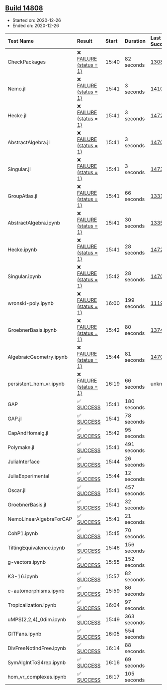 ## [Build 14808](https://oscarci.mathematik.uni-kl.de/job/oscar/14808/)

* Started on: 2020-12-26
* Ended on: 2020-12-26

| Test Name    | Result | Start | Duration | Last Success | First Failure |
|:-------------|:-------|:------|:---------|:-------------|:--------------|
| CheckPackages | ❌ [FAILURE (status = 1)](https://oscarci.mathematik.uni-kl.de/job/oscar/14808/artifact/logs/build-14808/CheckPackages.log) | 15:40 | 82 seconds | [13085](https://oscarci.mathematik.uni-kl.de/job/oscar/13085/) | [13086](https://oscarci.mathematik.uni-kl.de/job/oscar/13086/) |
| Nemo.jl | ❌ [FAILURE (status = 1)](https://oscarci.mathematik.uni-kl.de/job/oscar/14808/artifact/logs/build-14808/Nemo.jl.log) | 15:41 | 3 seconds | [14101](https://oscarci.mathematik.uni-kl.de/job/oscar/14101/) | [14102](https://oscarci.mathematik.uni-kl.de/job/oscar/14102/) |
| Hecke.jl | ❌ [FAILURE (status = 1)](https://oscarci.mathematik.uni-kl.de/job/oscar/14808/artifact/logs/build-14808/Hecke.jl.log) | 15:41 | 3 seconds | [14723](https://oscarci.mathematik.uni-kl.de/job/oscar/14723/) | [14724](https://oscarci.mathematik.uni-kl.de/job/oscar/14724/) |
| AbstractAlgebra.jl | ❌ [FAILURE (status = 1)](https://oscarci.mathematik.uni-kl.de/job/oscar/14808/artifact/logs/build-14808/AbstractAlgebra.jl.log) | 15:41 | 3 seconds | [14701](https://oscarci.mathematik.uni-kl.de/job/oscar/14701/) | [14702](https://oscarci.mathematik.uni-kl.de/job/oscar/14702/) |
| Singular.jl | ❌ [FAILURE (status = 1)](https://oscarci.mathematik.uni-kl.de/job/oscar/14808/artifact/logs/build-14808/Singular.jl.log) | 15:41 | 3 seconds | [14732](https://oscarci.mathematik.uni-kl.de/job/oscar/14732/) | [14733](https://oscarci.mathematik.uni-kl.de/job/oscar/14733/) |
| GroupAtlas.jl | ❌ [FAILURE (status = 1)](https://oscarci.mathematik.uni-kl.de/job/oscar/14808/artifact/logs/build-14808/GroupAtlas.jl.log) | 15:41 | 66 seconds | [13311](https://oscarci.mathematik.uni-kl.de/job/oscar/13311/) | [13312](https://oscarci.mathematik.uni-kl.de/job/oscar/13312/) |
| AbstractAlgebra.ipynb | ❌ [FAILURE (status = 1)](https://oscarci.mathematik.uni-kl.de/job/oscar/14808/artifact/logs/build-14808/AbstractAlgebra.ipynb.log) | 15:41 | 30 seconds | [13355](https://oscarci.mathematik.uni-kl.de/job/oscar/13355/) | [13356](https://oscarci.mathematik.uni-kl.de/job/oscar/13356/) |
| Hecke.ipynb | ❌ [FAILURE (status = 1)](https://oscarci.mathematik.uni-kl.de/job/oscar/14808/artifact/logs/build-14808/Hecke.ipynb.log) | 15:41 | 28 seconds | [14723](https://oscarci.mathematik.uni-kl.de/job/oscar/14723/) | [14724](https://oscarci.mathematik.uni-kl.de/job/oscar/14724/) |
| Singular.ipynb | ❌ [FAILURE (status = 1)](https://oscarci.mathematik.uni-kl.de/job/oscar/14808/artifact/logs/build-14808/Singular.ipynb.log) | 15:42 | 28 seconds | [14701](https://oscarci.mathematik.uni-kl.de/job/oscar/14701/) | [14702](https://oscarci.mathematik.uni-kl.de/job/oscar/14702/) |
| wronski-poly.ipynb | ❌ [FAILURE (status = 1)](https://oscarci.mathematik.uni-kl.de/job/oscar/14808/artifact/logs/build-14808/wronski-poly.ipynb.log) | 16:00 | 199 seconds | [11192](https://oscarci.mathematik.uni-kl.de/job/oscar/11192/) | [11193](https://oscarci.mathematik.uni-kl.de/job/oscar/11193/) |
| GroebnerBasis.ipynb | ❌ [FAILURE (status = 1)](https://oscarci.mathematik.uni-kl.de/job/oscar/14808/artifact/logs/build-14808/GroebnerBasis.ipynb.log) | 15:42 | 80 seconds | [13748](https://oscarci.mathematik.uni-kl.de/job/oscar/13748/) | [13749](https://oscarci.mathematik.uni-kl.de/job/oscar/13749/) |
| AlgebraicGeometry.ipynb | ❌ [FAILURE (status = 1)](https://oscarci.mathematik.uni-kl.de/job/oscar/14808/artifact/logs/build-14808/AlgebraicGeometry.ipynb.log) | 15:44 | 81 seconds | [14701](https://oscarci.mathematik.uni-kl.de/job/oscar/14701/) | [14702](https://oscarci.mathematik.uni-kl.de/job/oscar/14702/) |
| persistent_hom_vr.ipynb | ❌ [FAILURE (status = 1)](https://oscarci.mathematik.uni-kl.de/job/oscar/14808/artifact/logs/build-14808/persistent_hom_vr.ipynb.log) | 16:19 | 66 seconds | unknown | unknown |
| GAP | ✅ [SUCCESS](https://oscarci.mathematik.uni-kl.de/job/oscar/14808/artifact/logs/build-14808/GAP.log) | 15:41 | 180 seconds |  |  |
| GAP.jl | ✅ [SUCCESS](https://oscarci.mathematik.uni-kl.de/job/oscar/14808/artifact/logs/build-14808/GAP.jl.log) | 15:41 | 78 seconds |  |  |
| CapAndHomalg.jl | ✅ [SUCCESS](https://oscarci.mathematik.uni-kl.de/job/oscar/14808/artifact/logs/build-14808/CapAndHomalg.jl.log) | 15:42 | 95 seconds |  |  |
| Polymake.jl | ✅ [SUCCESS](https://oscarci.mathematik.uni-kl.de/job/oscar/14808/artifact/logs/build-14808/Polymake.jl.log) | 15:41 | 491 seconds |  |  |
| JuliaInterface | ✅ [SUCCESS](https://oscarci.mathematik.uni-kl.de/job/oscar/14808/artifact/logs/build-14808/JuliaInterface.log) | 15:44 | 26 seconds |  |  |
| JuliaExperimental | ✅ [SUCCESS](https://oscarci.mathematik.uni-kl.de/job/oscar/14808/artifact/logs/build-14808/JuliaExperimental.log) | 15:44 | 12 seconds |  |  |
| Oscar.jl | ✅ [SUCCESS](https://oscarci.mathematik.uni-kl.de/job/oscar/14808/artifact/logs/build-14808/Oscar.jl.log) | 15:41 | 457 seconds |  |  |
| GroebnerBasis.jl | ✅ [SUCCESS](https://oscarci.mathematik.uni-kl.de/job/oscar/14808/artifact/logs/build-14808/GroebnerBasis.jl.log) | 15:41 | 32 seconds |  |  |
| NemoLinearAlgebraForCAP | ✅ [SUCCESS](https://oscarci.mathematik.uni-kl.de/job/oscar/14808/artifact/logs/build-14808/NemoLinearAlgebraForCAP.log) | 15:41 | 21 seconds |  |  |
| CohP1.ipynb | ✅ [SUCCESS](https://oscarci.mathematik.uni-kl.de/job/oscar/14808/artifact/logs/build-14808/CohP1.ipynb.log) | 15:45 | 70 seconds |  |  |
| TiltingEquivalence.ipynb | ✅ [SUCCESS](https://oscarci.mathematik.uni-kl.de/job/oscar/14808/artifact/logs/build-14808/TiltingEquivalence.ipynb.log) | 15:46 | 156 seconds |  |  |
| g-vectors.ipynb | ✅ [SUCCESS](https://oscarci.mathematik.uni-kl.de/job/oscar/14808/artifact/logs/build-14808/g-vectors.ipynb.log) | 15:55 | 152 seconds |  |  |
| K3-16.ipynb | ✅ [SUCCESS](https://oscarci.mathematik.uni-kl.de/job/oscar/14808/artifact/logs/build-14808/K3-16.ipynb.log) | 15:57 | 82 seconds |  |  |
| c-automorphisms.ipynb | ✅ [SUCCESS](https://oscarci.mathematik.uni-kl.de/job/oscar/14808/artifact/logs/build-14808/c-automorphisms.ipynb.log) | 15:59 | 86 seconds |  |  |
| Tropicalization.ipynb | ✅ [SUCCESS](https://oscarci.mathematik.uni-kl.de/job/oscar/14808/artifact/logs/build-14808/Tropicalization.ipynb.log) | 16:04 | 97 seconds |  |  |
| uMPS(2,2,4)_0dim.ipynb | ✅ [SUCCESS](https://oscarci.mathematik.uni-kl.de/job/oscar/14808/artifact/logs/build-14808/uMPS-2-2-4-_0dim.ipynb.log) | 15:49 | 363 seconds |  |  |
| GITFans.ipynb | ✅ [SUCCESS](https://oscarci.mathematik.uni-kl.de/job/oscar/14808/artifact/logs/build-14808/GITFans.ipynb.log) | 16:05 | 554 seconds |  |  |
| DivFreeNotIndFree.ipynb | ✅ [SUCCESS](https://oscarci.mathematik.uni-kl.de/job/oscar/14808/artifact/logs/build-14808/DivFreeNotIndFree.ipynb.log) | 16:14 | 88 seconds |  |  |
| SymAlgIntToS4rep.ipynb | ✅ [SUCCESS](https://oscarci.mathematik.uni-kl.de/job/oscar/14808/artifact/logs/build-14808/SymAlgIntToS4rep.ipynb.log) | 16:16 | 69 seconds |  |  |
| hom_vr_complexes.ipynb | ✅ [SUCCESS](https://oscarci.mathematik.uni-kl.de/job/oscar/14808/artifact/logs/build-14808/hom_vr_complexes.ipynb.log) | 16:17 | 105 seconds |  |  |
